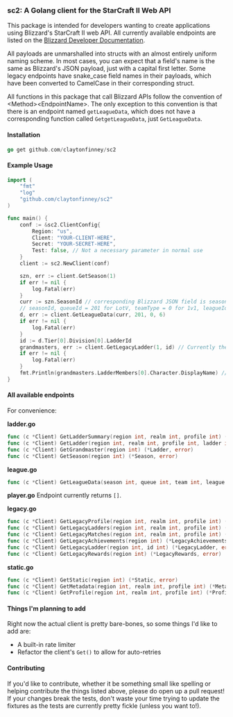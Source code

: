 ### sc2: A Golang client for the StarCraft II Web API

This package is intended for developers wanting to create applications using Blizzard's StarCraft II web API. All currently available endpoints are listed on the [Blizzard Developer Documentation](https://develop.battle.net/documentation/api-reference/starcraft-2-community-api).

All payloads are unmarshalled into structs with an almost entirely uniform naming scheme. In most cases, you can expect that a field's name is the same as Blizzard's JSON payload, just with a capital first letter. Some legacy endpoints have snake\_case field names in their payloads, which have been converted to CamelCase in their corresponding struct. 

All functions in this package that call Blizzard APIs follow the convention of \<Method\>\<EndpointName\>. The only exception to this convention is that there is an endpoint named `getLeagueData`, which does not have a corresponding function called `GetgetLeagueData`, just `GetLeagueData`.

#### Installation
````Go
go get github.com/claytonfinney/sc2
````

#### Example Usage
````Go
import (
	"fmt"
	"log"
	"github.com/claytonfinney/sc2"
)

func main() {
	conf := &sc2.ClientConfig{
		Region: "us",
		Client: "YOUR-CLIENT-HERE",
		Secret: "YOUR-SECRET-HERE",
		Test: false, // Not a necessary parameter in normal use
	}
	client := sc2.NewClient(conf)

	szn, err := client.GetSeason(1)
	if err != nil {
		log.Fatal(err)
	}
	curr := szn.SeasonId // corresponding Blizzard JSON field is seasonId
	// seasonId, queueId = 201 for LotV, teamType = 0 for 1v1, leagueId = 6 for Grandmaster)
	d, err := client.GetLeagueData(curr, 201, 0, 6)
	if err != nil {
		log.Fatal(err)
	}
	id := d.Tier[0].Division[0].LadderId
	grandmasters, err := client.GetLegacyLadder(1, id) // Currently the way to fetch ladder data without a unique player ID, may change soon
	if err != nil {
		log.Fatal(err)
	}
	fmt.Println(grandmasters.LadderMembers[0].Character.DisplayName) // Gets the first place Grandmaster!
}

````

#### All available endpoints

For convenience:

**ladder.go**
````go
func (c *Client) GetLadderSummary(region int, realm int, profile int) (*LadderSummary, error)
func (c *Client) GetLadder(region int, realm int, profile int, ladder int) (*Ladder, error)
func (c *Client) GetGrandmaster(region int) (*Ladder, error)
func (c *Client) GetSeason(region int) (*Season, error)
````
**league.go**
````go
func (c *Client) GetLeagueData(season int, queue int, team int, league int) (*LeagueData, error)
````

**player.go**
Endpoint currently returns `[]`.

**legacy.go**
````go
func (c *Client) GetLegacyProfile(region int, realm int, profile int) (*LegacyProfile, error)
func (c *Client) GetLegacyLadders(region int, realm int, profile int) (*LegacyLadders, error)
func (c *Client) GetLegacyMatches(region int, realm int, profile int) (*LegacyMatches, error)
func (c *Client) GetLegacyAchievements(region int) (*LegacyAchievements, error)
func (c *Client) GetLegacyLadder(region int, id int) (*LegacyLadder, error)
func (c *Client) GetLegacyRewards(region int) (*LegacyRewards, error)
````

**static.go**
````go
func (c *Client) GetStatic(region int) (*Static, error)
func (c *Client) GetMetadata(region int, realm int, profile int) (*Metadata, error)
func (c *Client) GetProfile(region int, realm int, profile int) (*Profile, error)
````

#### Things I'm planning to add
Right now the actual client is pretty bare-bones, so some things I'd like to add are:
* A built-in rate limiter
* Refactor the client's `Get()` to allow for auto-retries

#### Contributing
If you'd like to contribute, whether it be something small like spelling or helping contribute the things listed above, please do open up a pull request! If your changes break the tests, don't waste your time trying to update the fixtures as the tests are currently pretty fickle (unless you want to!).
